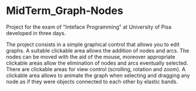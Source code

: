 # MidTerm_Graph-Nodes

Project for the exam of "Inteface Programming" at University of Pisa developed in three days.

The project consists in a simple graphical control that allows you to edit graphs. A suitable clickable area allows the addition of nodes and arcs. The nodes can be moved with the aid of the mouse, moreover appropriate clickable areas allow the elimination of nodes and arcs eventually selected. There are clickable areas for view control (scrolling, rotation and zoom). A clickable area allows to animate the graph when selecting and dragging any node as if they were objects connected to each other by elastic bands.
